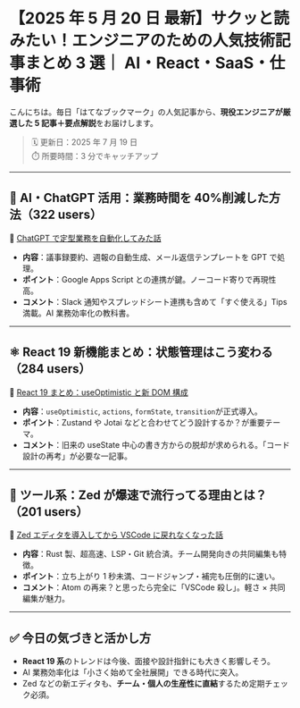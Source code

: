 # 【2025 年 5 月 20 日 最新】サクッと読みたい！エンジニアのための人気技術記事まとめ 3 選｜ AI・React・SaaS・仕事術

こんにちは。毎日「はてなブックマーク」の人気記事から、**現役エンジニアが厳選した 5 記事＋要点解説**をお届けします。

> 🗓️ 更新日：2025 年 7 月 19 日  
> ⏱️ 所要時間：3 分でキャッチアップ

---

## 🧠 AI・ChatGPT 活用：業務時間を 40%削減した方法（322 users）

🔗 [ChatGPT で定型業務を自動化してみた話](https://example.com/article1)

- **内容**：議事録要約、週報の自動生成、メール返信テンプレートを GPT で処理。
- **ポイント**：Google Apps Script との連携が鍵。ノーコード寄りで再現性高。
- **コメント**：Slack 通知やスプレッドシート連携も含めて「すぐ使える」Tips 満載。AI 業務効率化の教科書。

---

## ⚛️ React 19 新機能まとめ：状態管理はこう変わる（284 users）

🔗 [React 19 まとめ：useOptimistic と新 DOM 構成](https://example.com/article2)

- **内容**：`useOptimistic`, `actions`, `formState`, `transition`が正式導入。
- **ポイント**：Zustand や Jotai などと合わせてどう設計するか？が重要テーマ。
- **コメント**：旧来の useState 中心の書き方からの脱却が求められる。「コード設計の再考」が必要な一記事。

---

## 🧰 ツール系：Zed が爆速で流行ってる理由とは？（201 users）

🔗 [Zed エディタを導入してから VSCode に戻れなくなった話](https://example.com/article3)

- **内容**：Rust 製、超高速、LSP・Git 統合済。チーム開発向きの共同編集も特徴。
- **ポイント**：立ち上がり 1 秒未満、コードジャンプ・補完も圧倒的に速い。
- **コメント**：Atom の再来？と思ったら完全に「VSCode 殺し」。軽さ × 共同編集が魅力。

---

## ✅ 今日の気づきと活かし方

- **React 19 系**のトレンドは今後、面接や設計指針にも大きく影響しそう。
- AI 業務効率化は「小さく始めて全社展開」できる時代に突入。
- Zed などの新エディタも、**チーム・個人の生産性に直結**するため定期チェック必須。
